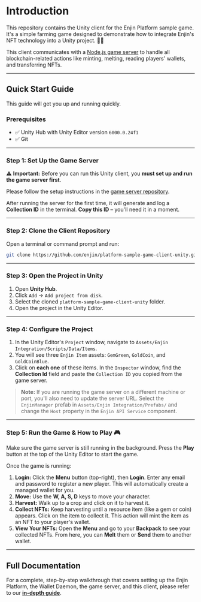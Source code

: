 # Introduction

This repository contains the Unity client for the Enjin Platform sample game. It's a simple farming game designed to demonstrate how to integrate Enjin's NFT technology into a Unity project. 🧑‍🌾

This client communicates with a [Node.js game server](https://github.com/enjin/platform-sample-game-server) to handle all blockchain-related actions like minting, melting, reading players' wallets, and transferring NFTs.

-----

## Quick Start Guide

This guide will get you up and running quickly.

### **Prerequisites**

  - ✅ Unity Hub with Unity Editor version `6000.0.24f1`
  - ✅ Git

-----

### **Step 1: Set Up the Game Server**

⚠️ **Important:** Before you can run this Unity client, you **must set up and run the game server first**.

Please follow the setup instructions in the [game server repository](https://github.com/enjin/platform-sample-game-server).

After running the server for the first time, it will generate and log a **Collection ID** in the terminal. **Copy this ID** – you'll need it in a moment.

-----

### **Step 2: Clone the Client Repository**

Open a terminal or command prompt and run:

```bash
git clone https://github.com/enjin/platform-sample-game-client-unity.git
```

-----

### **Step 3: Open the Project in Unity**

1.  Open **Unity Hub**.
2.  Click `Add` -\> `Add project from disk`.
3.  Select the cloned `platform-sample-game-client-unity` folder.
4.  Open the project in the Unity Editor.

-----

### **Step 4: Configure the Project**

1.  In the Unity Editor's `Project` window, navigate to `Assets/Enjin Integration/Scripts/Data/Items`.
2.  You will see three `Enjin Item` assets: `GemGreen`, `GoldCoin`, and `GoldCoinBlue`.
3.  Click on **each one** of these items. In the `Inspector` window, find the **Collection Id** field and paste the `Collection ID` you copied from the game server.

> **Note:** If you are running the game server on a different machine or port, you'll also need to update the server URL. Select the `EnjinManager` prefab in `Assets/Enjin Integration/Prefabs/` and change the `Host` property in the `Enjin API Service` component.

-----

### **Step 5: Run the Game & How to Play 🎮**

Make sure the game server is still running in the background. Press the **Play** button at the top of the Unity Editor to start the game.

Once the game is running:

1.  **Login:** Click the **Menu** button (top-right), then **Login**. Enter any email and password to register a new player. This will automatically create a managed wallet for you.
2.  **Move:** Use the **W, A, S, D** keys to move your character.
3.  **Harvest:** Walk up to a crop and click on it to harvest it.
4.  **Collect NFTs:** Keep harvesting until a resource item (like a gem or coin) appears. Click on the item to collect it. This action will mint the item as an NFT to your player's wallet.
5.  **View Your NFTs:** Open the **Menu** and go to your **Backpack** to see your collected NFTs. From here, you can **Melt** them or **Send** them to another wallet.

-----

## Full Documentation

For a complete, step-by-step walkthrough that covers setting up the Enjin Platform, the Wallet Daemon, the game server, and this client, please refer to our **[in-depth guide](https://docs.enjin.io)**.